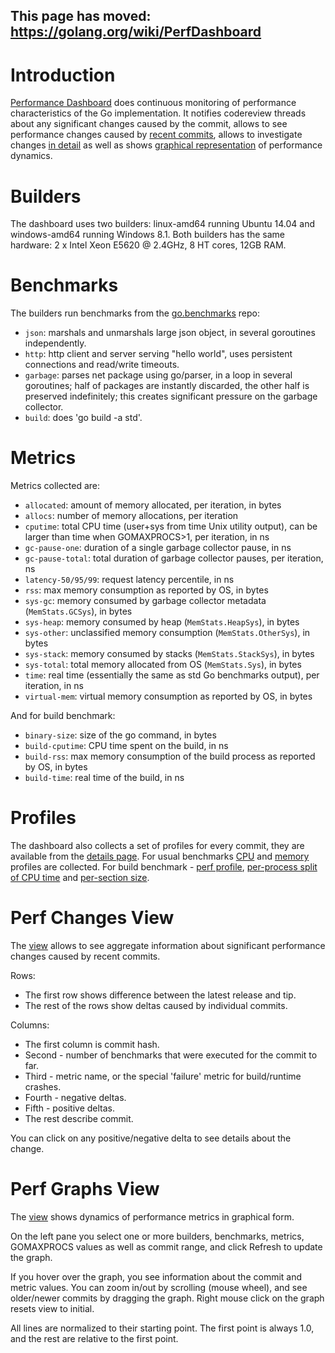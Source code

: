 ## This page has moved: https://golang.org/wiki/PerfDashboard ##

# Introduction #

[Performance Dashboard](http://build.golang.org/perf) does continuous monitoring of performance characteristics of the Go implementation. It notifies codereview threads about any significant changes caused by the commit, allows to see performance changes caused by [recent commits](http://build.golang.org/perf), allows to investigate changes [in detail](http://build.golang.org/perfdetail?commit=fb3d6c1631c3f3141f33a01afb4c0a23ef0ea2cf&commit0=82f48826c6c79a3d5697d5e06cac8451f3dc3c7f&kind=builder&builder=linux-amd64-perf&benchmark=http) as well as shows [graphical representation](http://build.golang.org/perfgraph) of performance dynamics.

# Builders #

The dashboard uses two builders: linux-amd64 running Ubuntu 14.04 and windows-amd64 running Windows 8.1. Both builders has the same hardware: 2 x Intel Xeon E5620 @ 2.4GHz, 8 HT cores, 12GB RAM.

# Benchmarks #

The builders run benchmarks from the [go.benchmarks](https://code.google.com/p/go/source/browse?repo=benchmarks) repo:
  * `json`: marshals and unmarshals large json object, in several goroutines independently.
  * `http`: http client and server serving "hello world", uses persistent connections and read/write timeouts.
  * `garbage`: parses net package using go/parser, in a loop in several goroutines; half of packages are instantly discarded, the other half is preserved indefinitely; this creates significant pressure on the garbage collector.
  * `build`: does 'go build -a std'.

# Metrics #

Metrics collected are:
  * `allocated`: amount of memory allocated, per iteration, in bytes
  * `allocs`: number of memory allocations, per iteration
  * `cputime`: total CPU time (user+sys from time Unix utility output), can be larger than time when GOMAXPROCS>1, per iteration, in ns
  * `gc-pause-one`: duration of a single garbage collector pause, in ns
  * `gc-pause-total`: total duration of garbage collector pauses, per iteration, ns
  * `latency-50/95/99`: request latency percentile, in ns
  * `rss`: max memory consumption as reported by OS, in bytes
  * `sys-gc`: memory consumed by garbage collector metadata (`MemStats.GCSys`), in bytes
  * `sys-heap`: memory consumed by heap (`MemStats.HeapSys`), in bytes
  * `sys-other`: unclassified memory consumption (`MemStats.OtherSys`), in bytes
  * `sys-stack`: memory consumed by stacks (`MemStats.StackSys`), in bytes
  * `sys-total`: total memory allocated from OS (`MemStats.Sys`), in bytes
  * `time`: real time (essentially the same as std Go benchmarks output), per iteration, in ns
  * `virtual-mem`: virtual memory consumption as reported by OS, in bytes

And for build benchmark:
  * `binary-size`: size of the go command, in bytes
  * `build-cputime`: CPU time spent on the build, in ns
  * `build-rss`: max memory consumption of the build process as reported by OS, in bytes
  * `build-time`: real time of the build, in ns

# Profiles #

The dashboard also collects a set of profiles for every commit, they are available from the [details page](http://build.golang.org/perfdetail?commit=fb3d6c1631c3f3141f33a01afb4c0a23ef0ea2cf&commit0=82f48826c6c79a3d5697d5e06cac8451f3dc3c7f&kind=builder&builder=linux-amd64-perf&benchmark=http). For usual benchmarks [CPU](http://build.golang.org/log/b023711522ca6511f2c9bfb46cdfb511fd77e967) and [memory](http://build.golang.org/log/06bd072aa0dec4936a05b7aa13b9f906b6989865) profiles are collected. For build benchmark - [perf profile](http://build.golang.org/log/34c4f0c7b7ea3521e5356b91775a026607e72d44), [per-process split of CPU time](http://build.golang.org/log/da517b4f6892af8a6b4900dbe58311b665ced00f) and [per-section size](http://build.golang.org/log/fc4287d6a9e280bf35c572c038dbc4414d60bcf8).

# Perf Changes View #

The [view](http://build.golang.org/perf) allows to see aggregate information about significant performance changes caused by recent commits.

Rows:
  * The first row shows difference between the latest release and tip.
  * The rest of the rows show deltas caused by individual commits.

Columns:
  * The first column is commit hash.
  * Second - number of benchmarks that were executed for the commit to far.
  * Third - metric name, or the special 'failure' metric for build/runtime crashes.
  * Fourth - negative deltas.
  * Fifth - positive deltas.
  * The rest describe commit.

You can click on any positive/negative delta to see details about the change.

# Perf Graphs View #

The [view](http://build.golang.org/perfgraph) shows dynamics of performance metrics in graphical form.

On the left pane you select one or more builders, benchmarks, metrics, GOMAXPROCS values as well as commit range, and click Refresh to update the graph.

If you hover over the graph, you see information about the commit and metric values. You can zoom in/out by scrolling (mouse wheel), and see older/newer commits by dragging the graph. Right mouse click on the graph resets view to initial.

All lines are normalized to their starting point. The first point is always 1.0, and the rest are relative to the first point.